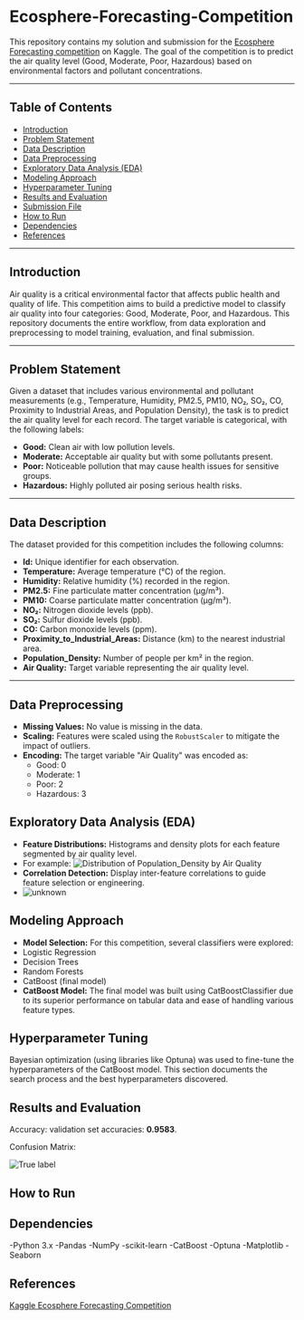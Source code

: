 # Ecosphere-Forecasting-Competition

This repository contains my solution and submission for the [Ecosphere Forecasting competition](https://www.kaggle.com/competitions/ecosphere-forecasting/overview) on Kaggle. The goal of the competition is to predict the air quality level (Good, Moderate, Poor, Hazardous) based on environmental factors and pollutant concentrations.

---

## Table of Contents

- [Introduction](#introduction)
- [Problem Statement](#problem-statement)
- [Data Description](#data-description)
- [Data Preprocessing](#data-preprocessing)
- [Exploratory Data Analysis (EDA)](#exploratory-data-analysis-eda)
- [Modeling Approach](#modeling-approach)
- [Hyperparameter Tuning](#hyperparameter-tuning)
- [Results and Evaluation](#results-and-evaluation)
- [Submission File](#submission-file)
- [How to Run](#how-to-run)
- [Dependencies](#dependencies)
- [References](#references)

---

## Introduction

Air quality is a critical environmental factor that affects public health and quality of life. This competition aims to build a predictive model to classify air quality into four categories: Good, Moderate, Poor, and Hazardous. This repository documents the entire workflow, from data exploration and preprocessing to model training, evaluation, and final submission.

---

## Problem Statement

Given a dataset that includes various environmental and pollutant measurements (e.g., Temperature, Humidity, PM2.5, PM10, NO₂, SO₂, CO, Proximity to Industrial Areas, and Population Density), the task is to predict the air quality level for each record. The target variable is categorical, with the following labels:

- **Good:** Clean air with low pollution levels.
- **Moderate:** Acceptable air quality but with some pollutants present.
- **Poor:** Noticeable pollution that may cause health issues for sensitive groups.
- **Hazardous:** Highly polluted air posing serious health risks.

---

## Data Description

The dataset provided for this competition includes the following columns:

- **Id:** Unique identifier for each observation.
- **Temperature:** Average temperature (°C) of the region.
- **Humidity:** Relative humidity (%) recorded in the region.
- **PM2.5:** Fine particulate matter concentration (µg/m³).
- **PM10:** Coarse particulate matter concentration (µg/m³).
- **NO₂:** Nitrogen dioxide levels (ppb).
- **SO₂:** Sulfur dioxide levels (ppb).
- **CO:** Carbon monoxide levels (ppm).
- **Proximity_to_Industrial_Areas:** Distance (km) to the nearest industrial area.
- **Population_Density:** Number of people per km² in the region.
- **Air Quality:** Target variable representing the air quality level.

---

## Data Preprocessing

- **Missing Values:** No value is missing in the data. 
- **Scaling:** Features were scaled using the `RobustScaler` to mitigate the impact of outliers.
- **Encoding:** The target variable "Air Quality" was encoded as:
  - Good: 0
  - Moderate: 1
  - Poor: 2
  - Hazardous: 3

## Exploratory Data Analysis (EDA)
- **Feature Distributions:**  Histograms and density plots for each feature segmented by air quality level.
- For example: 
![Distribution of Population_Density by Air Quality](https://github.com/user-attachments/assets/85302e7a-721d-46a8-9c47-8fd96b7fe9c3)
- **Correlation Detection:** Display inter-feature correlations to guide feature selection or engineering.
- ![unknown](https://github.com/user-attachments/assets/aa63207c-8a17-4854-8ad4-e71158ece414)

## Modeling Approach 
- **Model Selection:** For this competition, several classifiers were explored:
- Logistic Regression
- Decision Trees
- Random Forests
- CatBoost (final model)
- **CatBoost Model:** The final model was built using CatBoostClassifier due to its superior performance on tabular data and ease of handling various feature types.

## Hyperparameter Tuning

Bayesian optimization (using libraries like Optuna) was used to fine-tune the hyperparameters of the CatBoost model. This section documents the search process and the best hyperparameters discovered.

## Results and Evaluation

Accuracy: validation set accuracies: **0.9583**.

Confusion Matrix: 

![True label](https://github.com/user-attachments/assets/9942f940-86c9-4b1b-938b-57789e8b2387)


## How to Run

## Dependencies

-Python 3.x
-Pandas
-NumPy
-scikit-learn
-CatBoost
-Optuna
-Matplotlib
-Seaborn

## References
[Kaggle Ecosphere Forecasting Competition](https://www.kaggle.com/competitions/ecosphere-forecasting/overview)



